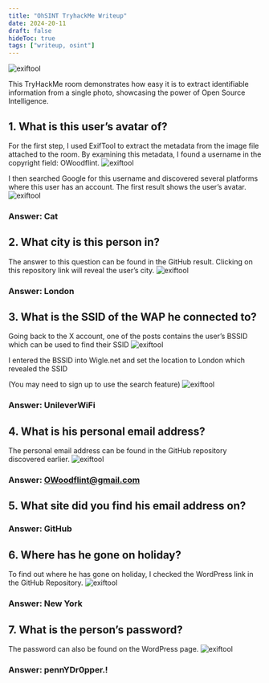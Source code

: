 ```yaml
---
title: "OhSINT TryhackMe Writeup"
date: 2024-20-11
draft: false
hideToc: true
tags: ["writeup, osint"]
---
```


![exiftool](https://miro.medium.com/v2/resize:fit:1400/format:webp/1*SekVhAaN0ZLISUlsuo4ogw.jpeg)

This TryHackMe room demonstrates how easy it is to extract identifiable information from a single photo, showcasing the power of Open Source Intelligence.
## 1. What is this user’s avatar of?

For the first step, I used ExifTool to extract the metadata from the image file attached to the room. By examining this metadata, I found a username in the copyright field: OWoodflint.
![exiftool](https://miro.medium.com/v2/resize:fit:720/format:webp/1*VPhg69nhJpVIZRQ3SP36VQ.png)

I then searched Google for this username and discovered several platforms where this user has an account. The first result shows the user’s avatar.
![exiftool](https://miro.medium.com/v2/resize:fit:720/format:webp/1*VPhg69nhJpVIZRQ3SP36VQ.png)


### Answer: Cat
## 2. What city is this person in?

The answer to this question can be found in the GitHub result. Clicking on this repository link will reveal the user’s city.
![exiftool](https://miro.medium.com/v2/resize:fit:720/format:webp/1*tf9bkbzdrYa5i2FulGfW6A.png)


### Answer: London
## 3. What is the SSID of the WAP he connected to?

Going back to the X account, one of the posts contains the user’s BSSID which can be used to find their SSID
![exiftool](https://miro.medium.com/v2/resize:fit:720/format:webp/1*M2I4LpQBrNt504cZIcj-rg.png)


I entered the BSSID into Wigle.net and set the location to London which revealed the SSID

(You may need to sign up to use the search feature)
![exiftool](https://miro.medium.com/v2/resize:fit:720/format:webp/1*b1991qzCrdqZwucA7iyeHQ.png)

### Answer: UnileverWiFi
## 4. What is his personal email address?

The personal email address can be found in the GitHub repository discovered earlier.
![exiftool](https://miro.medium.com/v2/resize:fit:720/format:webp/1*O47oSsUmed4hfpMV6eKv0Q.png)


### Answer: OWoodflint@gmail.com
## 5. What site did you find his email address on?

### Answer: GitHub
## 6. Where has he gone on holiday?

To find out where he has gone on holiday, I checked the WordPress link in the GitHub Repository.
![exiftool](https://miro.medium.com/v2/resize:fit:720/format:webp/1*U2t444lGUIASonmeq94Xgg.png)


### Answer: New York
## 7. What is the person’s password?

The password can also be found on the WordPress page.
![exiftool](https://miro.medium.com/v2/resize:fit:640/format:webp/1*c1hGddVqwm7DIS3kFqZfBQ.png)


### Answer: pennYDr0pper.!